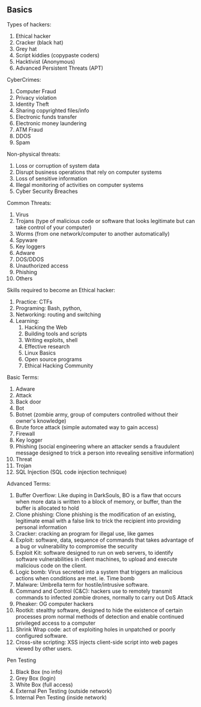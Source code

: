 ## Basics
Types of hackers:
1. Ethical hacker
2. Cracker (black hat)
3. Grey hat
4. Script kiddies (copypaste coders)
5. Hacktivist (Anonymous)
6. Advanced Persistent Threats (APT)

CyberCrimes:
1. Computer Fraud
2. Privacy violation
3. Identity Theft
4. Sharing copyrighted files/info
5. Electronic funds transfer
6. Electronic money laundering
7. ATM Fraud
8. DDOS
9. Spam

Non-physical threats:
1. Loss or corruption of system data
2. Disrupt business operations that rely on computer systems
3. Loss of sensitive information
4. Illegal monitoring of activities on computer systems
5. Cyber Security Breaches
   
Common Threats:
1. Virus
2. Trojans (type of malicious code or software that looks legitimate but can take control of your computer)
3. Worms (from one network/computer to another automatically)
4. Spyware
5. Key loggers
6. Adware
7. DOS/DDOS
8. Unauthorized access
9. Phishing
10. Others

Skills required to become an Ethical hacker:
1. Practice: CTFs
2. Programing: Bash, python,
3. Networking: routing and switching
4. Learning:
   1. Hacking the Web
   2. Building tools and scripts
   3. Writing exploits, shell
   4. Effective research
   5. Linux Basics
   6. Open source programs
   7. Ethical Hacking Community

Basic Terms:
1. Adware
2. Attack
3. Back door
4. Bot
5. Botnet (zombie army, group of computers controlled without their owner's knowledge)
6. Brute force attack (simple automated way to gain access)
7. Firewall
8. Key logger
9. Phishing (social engineering where an attacker sends a fraudulent message designed to trick a person into revealing sensitive information)
10. Threat
11. Trojan
12. SQL Injection (SQL code injection technique)


Advanced Terms:
1. Buffer Overflow: Like duping in DarkSouls, BO is a flaw that occurs when more data is written to a block of memory, or buffer, than the buffer is allocated to hold
2. Clone phishing: Clone phishing is the modification of an existing, legitimate email with a false link to trick the recipient into providing personal information
3. Cracker: cracking an program for illegal use, like games
4. Exploit: software, data, sequence of commands that takes advantage of a bug or vulnerability to compromise the security
5. Exploit Kit: software designed to run on web servers, to identify software vulnerabilities in client machines, to upload and execute malicious code on the client.
6. Logic bomb: Virus secreted into a system that triggers an malicious actions when conditions are met. ie. Time bomb
7. Malware: Umbrella term for hostile/intrusive software.
8. Command and Control (C&C): hackers use to remotely transmit commands to infected zombie drones, normally to carry out DoS Attack
9. Pheaker: OG computer hackers
10. Rootkit: stealthy software, designed to hide the existence of certain processes prom normal methods of detection and enable continued privileged access to a computer
11. Shrink Wrap code: act of exploiting holes in unpatched or poorly configured software.
12. Cross-site scripting: XSS injects client-side script into web pages viewed by other users.

Pen Testing
1. Black Box (no info)
2. Grey Box (login)
3. White Box (full access)
4. External Pen Testing (outside network)
5. Internal Pen Testing (inside network)
